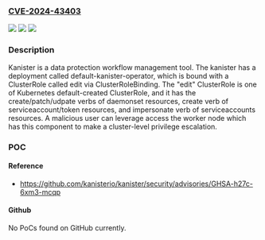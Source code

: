 ### [CVE-2024-43403](https://cve.mitre.org/cgi-bin/cvename.cgi?name=CVE-2024-43403)
![](https://img.shields.io/static/v1?label=Product&message=kanister&color=blue)
![](https://img.shields.io/static/v1?label=Version&message=%3D%20%3C%3D%200.110.0%20&color=brighgreen)
![](https://img.shields.io/static/v1?label=Vulnerability&message=CWE-269%3A%20Improper%20Privilege%20Management&color=brighgreen)

### Description

Kanister is a data protection workflow management tool. The kanister has a deployment called default-kanister-operator, which is bound with a ClusterRole called edit via ClusterRoleBinding. The "edit" ClusterRole is one of Kubernetes default-created ClusterRole, and it has the create/patch/udpate verbs of daemonset resources, create verb of serviceaccount/token resources, and impersonate verb of serviceaccounts resources. A malicious user can leverage access the worker node which has this component to make a cluster-level privilege escalation.

### POC

#### Reference
- https://github.com/kanisterio/kanister/security/advisories/GHSA-h27c-6xm3-mcqp

#### Github
No PoCs found on GitHub currently.

